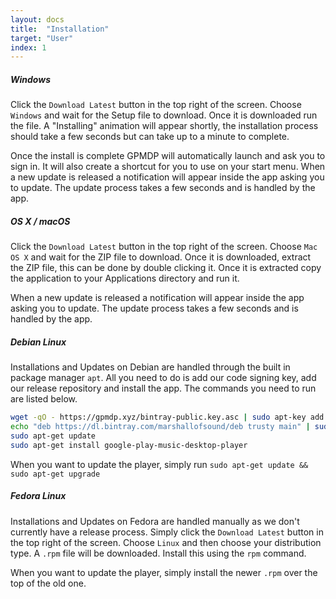 ```yaml
---
layout: docs
title:  "Installation"
target: "User"
index: 1
---
```


##### Windows

Click the `Download Latest` button in the top right of the screen.  Choose `Windows` and wait for the Setup file to download.
Once it is downloaded run the file.  A "Installing" animation will appear shortly, the installation process should take a few
seconds but can take up to a minute to complete.  

Once the install is complete GPMDP will automatically launch and ask you to sign in.  It will also create a shortcut for you
to use on your start menu.  When a new update is released a notification will appear inside the app asking you to update.
The update process takes a few seconds and is handled by the app.

##### OS X / macOS

Click the `Download Latest` button in the top right of the screen.  Choose `Mac OS X` and wait for the ZIP file to download.
Once it is downloaded, extract the ZIP file, this can be done by double clicking it.  Once it is extracted copy the application
to your Applications directory and run it.

When a new update is released a notification will appear inside the app asking you to update.  The update process takes a few
seconds and is handled by the app.

##### Debian Linux

Installations and Updates on Debian are handled through the built in package manager `apt`.  All you need to do is add our
code signing key, add our release repository and install the app.  The commands you need to run are listed below.

```bash
wget -qO - https://gpmdp.xyz/bintray-public.key.asc | sudo apt-key add -
echo "deb https://dl.bintray.com/marshallofsound/deb trusty main" | sudo tee -a /etc/apt/sources.list.d/gpmdp.list
sudo apt-get update
sudo apt-get install google-play-music-desktop-player
```

When you want to update the player, simply run `sudo apt-get update && sudo apt-get upgrade`

##### Fedora Linux

Installations and Updates on Fedora are handled manually as we don't currently have a release process.  Simply click the
`Download Latest` button in the top right of the screen.  Choose `Linux` and then choose your distribution type.  A `.rpm`
file will be downloaded.  Install this using the `rpm` command.

When you want to update the player, simply install the newer `.rpm` over the top of the old one.
